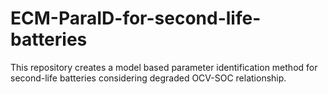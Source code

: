 # ECM-ParaID-for-second-life-batteries
This repository creates a model based parameter identification method for second-life batteries considering degraded OCV-SOC relationship.
